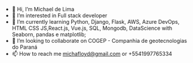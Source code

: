 - 👋 Hi, I’m Michael de Lima
- 👀 I’m interested in Full stack developer
- 🌱 I’m currently learning Python, Django, Flask, AWS, Azure DevOps, HTML CSS JS,React.js, Vue.js, SQL, Mongodb, DataScience with Seaborn, pandas e matplotlib;
- 💞️ I’m looking to collaborate on COGEP - Companhia de geotecnologias do Paraná
- 📫 How to reach me michafloyd@gmail.com or +5541997765334

<!---
MykleBR/MykleBR is a ✨ special ✨ repository because its `README.md` (this file) appears on your GitHub profile.
You can click the Preview link to take a look at your changes.
--->
